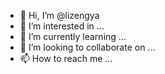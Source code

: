 - 👋 Hi, I’m @lizengya
- 👀 I’m interested in ...
- 🌱 I’m currently learning ...
- 💞️ I’m looking to collaborate on ...
- 📫 How to reach me ...

<!---
lizengya/lizengya is a ✨ special ✨ repository because its `README.md` (this file) appears on your GitHub profile.
You can click the Preview link to take a look at your changes.
--->
